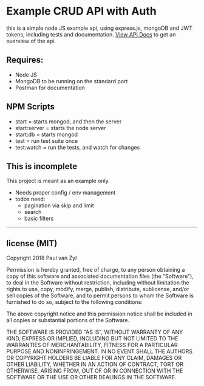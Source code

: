 # Example CRUD API with Auth
this is a simple node JS example api, using express.js, mongoDB and JWT tokens, including tests and documentation. 
[View API Docs](https://documenter.getpostman.com/view/3427262/RWMCu9Vj) to get an overview of the api.

## Requires:
 - Node JS
 - MongoDB to be running on the standard port
 - Postman for documentation
 
 ## NPM Scripts
 - start = starts mongod, and then the server
 - start:server = starts the node server
 - start:db = starts mongod
 - test = run test suite once
 - test:watch = run the tests, and watch for changes

## This is incomplete
This project is meant as an example only.
 - Needs proper config / env management
 - todos need:
   - pagination via skip and limit
   - search
   - basic filters
   
 
 ----
 ## license (MIT)
 
Copyright 2018 Paul van Zyl

Permission is hereby granted, free of charge, to any person obtaining a copy of this software and associated documentation files (the "Software"), to deal in the Software without restriction, including without limitation the rights to use, copy, modify, merge, publish, distribute, sublicense, and/or sell copies of the Software, and to permit persons to whom the Software is furnished to do so, subject to the following conditions:

The above copyright notice and this permission notice shall be included in all copies or substantial portions of the Software.

THE SOFTWARE IS PROVIDED "AS IS", WITHOUT WARRANTY OF ANY KIND, EXPRESS OR IMPLIED, INCLUDING BUT NOT LIMITED TO THE WARRANTIES OF MERCHANTABILITY, FITNESS FOR A PARTICULAR PURPOSE AND NONINFRINGEMENT. IN NO EVENT SHALL THE AUTHORS OR COPYRIGHT HOLDERS BE LIABLE FOR ANY CLAIM, DAMAGES OR OTHER LIABILITY, WHETHER IN AN ACTION OF CONTRACT, TORT OR OTHERWISE, ARISING FROM, OUT OF OR IN CONNECTION WITH THE SOFTWARE OR THE USE OR OTHER DEALINGS IN THE SOFTWARE.